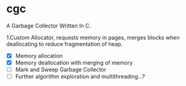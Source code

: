 # cgc
A Garbage Collector Written In C.

1.Custom Allocator, requests memory in pages, merges blocks when deallocating to reduce fragmentation of heap.

- [x] Memory allocation 
- [x] Memory deallocation with merging of memory
- [ ] Mark and Sweep Garbage Collector
- [ ] Further algorithm exploration and multithreading...?
